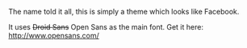 The name told it all, this is simply a theme which looks like Facebook.

It uses ~~Droid Sans~~ Open Sans as the main font. Get it here: http://www.opensans.com/
